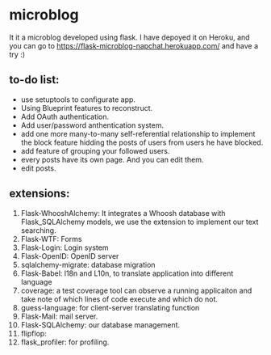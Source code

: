 # microblog
It it a microblog developed using flask. I have depoyed it on Heroku, and you can go to https://flask-microblog-napchat.herokuapp.com/ and have a try :)

to-do list:
-----------
- use setuptools to configurate app.
- Using Blueprint features to reconstruct.
- Add OAuth authentication.
- Add user/password anthentication system.
- add one more many-to-many self-referential relationship to implement the block feature hidding the posts of users from users he have blocked.
- add feature of grouping your followed users.
- every posts have its own page. And you can edit them.
- edit posts.

extensions:
-----------------------
1. Flask-WhooshAlchemy: It integrates a Whoosh database with Flask_SQLAlchemy models, we use the extension to implement our text searching.
2. Flask-WTF: Forms
3. Flask-Login: Login system
4. Flask-OpenID: OpenID server
5. sqlalchemy-migrate: database migration 
6. Flask-Babel: l18n and L10n, to translate application into different language
7. coverage: a test coverage tool can observe a running applicaiton and take note of which lines of code execute and which do not.
8. guess-language: for client-server translating function
9. Flask-Mail: mail server.
10. Flask-SQLAlchemy: our database management.
11. flipflop:
12. flask_profiler: for profiling.
